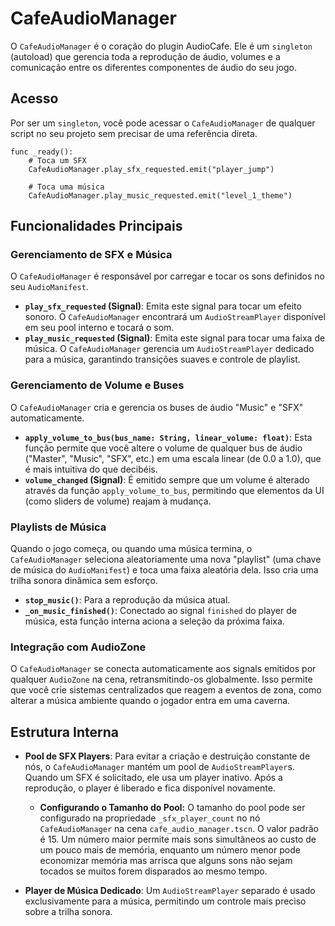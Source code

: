 # CafeAudioManager

O `CafeAudioManager` é o coração do plugin AudioCafe. Ele é um `singleton` (autoload) que gerencia toda a reprodução de áudio, volumes e a comunicação entre os diferentes componentes de áudio do seu jogo.

## Acesso

Por ser um `singleton`, você pode acessar o `CafeAudioManager` de qualquer script no seu projeto sem precisar de uma referência direta.

```gdscript
func _ready():
    # Toca um SFX
    CafeAudioManager.play_sfx_requested.emit("player_jump")

    # Toca uma música
    CafeAudioManager.play_music_requested.emit("level_1_theme")
```

## Funcionalidades Principais

### Gerenciamento de SFX e Música

O `CafeAudioManager` é responsável por carregar e tocar os sons definidos no seu `AudioManifest`.

- **`play_sfx_requested` (Signal)**: Emita este signal para tocar um efeito sonoro. O `CafeAudioManager` encontrará um `AudioStreamPlayer` disponível em seu pool interno e tocará o som.
- **`play_music_requested` (Signal)**: Emita este signal para tocar uma faixa de música. O `CafeAudioManager` gerencia um `AudioStreamPlayer` dedicado para a música, garantindo transições suaves e controle de playlist.

### Gerenciamento de Volume e Buses

O `CafeAudioManager` cria e gerencia os buses de áudio "Music" e "SFX" automaticamente.

- **`apply_volume_to_bus(bus_name: String, linear_volume: float)`**: Esta função permite que você altere o volume de qualquer bus de áudio ("Master", "Music", "SFX", etc.) em uma escala linear (de 0.0 a 1.0), que é mais intuitiva do que decibéis.
- **`volume_changed` (Signal)**: É emitido sempre que um volume é alterado através da função `apply_volume_to_bus`, permitindo que elementos da UI (como sliders de volume) reajam à mudança.

### Playlists de Música

Quando o jogo começa, ou quando uma música termina, o `CafeAudioManager` seleciona aleatoriamente uma nova "playlist" (uma chave de música do `AudioManifest`) e toca uma faixa aleatória dela. Isso cria uma trilha sonora dinâmica sem esforço.

- **`stop_music()`**: Para a reprodução da música atual.
- **`_on_music_finished()`**: Conectado ao signal `finished` do player de música, esta função interna aciona a seleção da próxima faixa.

### Integração com AudioZone

O `CafeAudioManager` se conecta automaticamente aos signals emitidos por qualquer `AudioZone` na cena, retransmitindo-os globalmente. Isso permite que você crie sistemas centralizados que reagem a eventos de zona, como alterar a música ambiente quando o jogador entra em uma caverna.

## Estrutura Interna

- **Pool de SFX Players**: Para evitar a criação e destruição constante de nós, o `CafeAudioManager` mantém um pool de `AudioStreamPlayer`s. Quando um SFX é solicitado, ele usa um player inativo. Após a reprodução, o player é liberado e fica disponível novamente. 
    - **Configurando o Tamanho do Pool:** O tamanho do pool pode ser configurado na propriedade `_sfx_player_count` no nó `CafeAudioManager` na cena `cafe_audio_manager.tscn`. O valor padrão é 15. Um número maior permite mais sons simultâneos ao custo de um pouco mais de memória, enquanto um número menor pode economizar memória mas arrisca que alguns sons não sejam tocados se muitos forem disparados ao mesmo tempo.

- **Player de Música Dedicado**: Um `AudioStreamPlayer` separado é usado exclusivamente para a música, permitindo um controle mais preciso sobre a trilha sonora.
